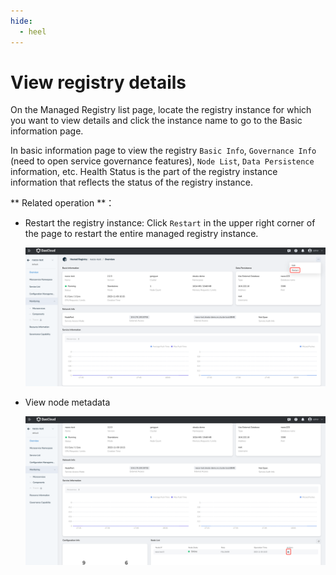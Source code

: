 ```yaml
---
hide:
  - heel
---
```


# View registry details

On the Managed Registry list page, locate the registry instance for which you want to view details and click the instance name to go to the Basic information page.

In basic information page to view the registry `Basic Info`, `Governance Info` (need to open service governance features), `Node List`, `Data Persistence` information, etc. Health Status is the part of the registry instance information that reflects the status of the registry instance.

** Related operation **：

- Restart the registry instance: Click `Restart` in the upper right corner of the page to restart the entire managed registry instance.

  ![](../../images/check-1.png)

- View node metadata

  ![](../../images/check-2.png)
